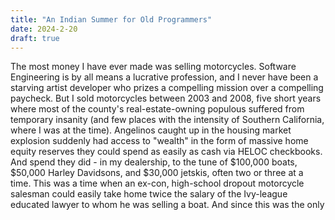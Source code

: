 ```yaml
---
title: "An Indian Summer for Old Programmers"
date: 2024-2-20
draft: true
---
```

The most money I have ever made was selling motorcycles. Software Engineering is by all means a lucrative profession, and I never have been a starving artist developer who prizes a compelling mission over a compelling paycheck. But I sold motorcycles between 2003 and 2008, five short years where most of the county's real-estate-owning populous suffered from temporary insanity (and few places with the intensity of Southern California, where I was at the time). Angelinos caught up in the housing market explosion suddenly had access to "wealth" in the form of massive home equity reserves they could spend as easily as cash via HELOC checkbooks. And spend they did - in my dealership, to the tune of $100,000 boats, $50,000 Harley Davidsons, and $30,000 jetskis, often two or three at a time. This was a time when an ex-con, high-school dropout motorcycle salesman could easily take home twice the salary of the Ivy-league educated lawyer to whom he was selling a boat. And since this was the only 
<!--stackedit_data:
eyJoaXN0b3J5IjpbLTEzMzMzOTUxOTQsMjY0NTA0NDM3LC00Nz
AyODEyNzEsLTIwODg3NDY2MTJdfQ==
-->